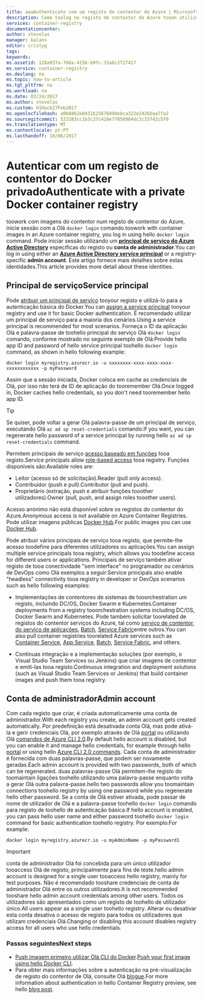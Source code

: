 ```yaml
---
title: aaaAuthenticate com um registo de contentor do Azure | Microsoft Docs
description: Como toolog no registo de contentor do Azure tooan utilizando um Azure Active Directory service principal ou uma conta de administrador
services: container-registry
documentationcenter: 
author: stevelas
manager: balans
editor: cristyg
tags: 
keywords: 
ms.assetid: 128a937a-766a-415b-b9fc-35a6c2f27417
ms.service: container-registry
ms.devlang: na
ms.topic: how-to-article
ms.tgt_pltfrm: na
ms.workload: na
ms.date: 03/24/2017
ms.author: stevelas
ms.custom: H1Hack27Feb2017
ms.openlocfilehash: a0b0462e8432b2567689debca322e2426baa7fa2
ms.sourcegitcommit: 523283cc1b3c37c428e77850964dc1c33742c5f0
ms.translationtype: MT
ms.contentlocale: pt-PT
ms.lasthandoff: 10/06/2017
---
```

# <a name="authenticate-with-a-private-docker-container-registry"></a><span data-ttu-id="67ee8-103">Autenticar com um registo de contentor do Docker privado</span><span class="sxs-lookup"><span data-stu-id="67ee8-103">Authenticate with a private Docker container registry</span></span>
<span data-ttu-id="67ee8-104">toowork com imagens do contentor num registo de contentor do Azure, inicie sessão com a Olá `docker login` comando.</span><span class="sxs-lookup"><span data-stu-id="67ee8-104">toowork with container images in an Azure container registry, you log in using hello `docker login` command.</span></span> <span data-ttu-id="67ee8-105">Pode iniciar sessão utilizando um  **[principal de serviço do Azure Active Directory](../active-directory/active-directory-application-objects.md)**  específicas do registo ou **conta de administrador**.</span><span class="sxs-lookup"><span data-stu-id="67ee8-105">You can log in using either an **[Azure Active Directory service principal](../active-directory/active-directory-application-objects.md)** or a registry-specific **admin account**.</span></span> <span data-ttu-id="67ee8-106">Este artigo fornece mais detalhes sobre estas identidades.</span><span class="sxs-lookup"><span data-stu-id="67ee8-106">This article provides more detail about these identities.</span></span>



## <a name="service-principal"></a><span data-ttu-id="67ee8-107">Principal de serviço</span><span class="sxs-lookup"><span data-stu-id="67ee8-107">Service principal</span></span>

<span data-ttu-id="67ee8-108">Pode [atribuir um principal de serviço](container-registry-get-started-azure-cli.md#assign-a-service-principal) tooyour registo e utilizá-lo para a autenticação básica do Docker.</span><span class="sxs-lookup"><span data-stu-id="67ee8-108">You can [assign a service principal](container-registry-get-started-azure-cli.md#assign-a-service-principal) tooyour registry and use it for basic Docker authentication.</span></span> <span data-ttu-id="67ee8-109">É recomendado utilizar um principal de serviço para a maioria dos cenários.</span><span class="sxs-lookup"><span data-stu-id="67ee8-109">Using a service principal is recommended for most scenarios.</span></span> <span data-ttu-id="67ee8-110">Forneça o ID da aplicação Olá e palavra-passe de toohello principal do serviço Olá `docker login` comando, conforme mostrado no seguinte exemplo de Olá:</span><span class="sxs-lookup"><span data-stu-id="67ee8-110">Provide hello app ID and password of hello service principal toohello `docker login` command, as shown in hello following example:</span></span>

```
docker login myregistry.azurecr.io -u xxxxxxxx-xxxx-xxxx-xxxx-xxxxxxxxxxxx -p myPassword
```

<span data-ttu-id="67ee8-111">Assim que a sessão iniciada, Docker coloca em cache as credenciais de Olá, por isso não terá de ID de aplicação do tooremember Olá.</span><span class="sxs-lookup"><span data-stu-id="67ee8-111">Once logged in, Docker caches hello credentials, so you don't need tooremember hello app ID.</span></span>

> [!TIP]
> <span data-ttu-id="67ee8-112">Se quiser, pode voltar a gerar Olá palavra-passe de um principal de serviço, executando Olá `az ad sp reset-credentials` comando.</span><span class="sxs-lookup"><span data-stu-id="67ee8-112">If you want, you can regenerate hello password of a service principal by running hello `az ad sp reset-credentials` command.</span></span>
>


<span data-ttu-id="67ee8-113">Permitem principais de serviço [acesso baseado em funções](../active-directory/role-based-access-control-configure.md) tooa registo.</span><span class="sxs-lookup"><span data-stu-id="67ee8-113">Service principals allow [role-based access](../active-directory/role-based-access-control-configure.md) tooa registry.</span></span> <span data-ttu-id="67ee8-114">Funções disponíveis são:</span><span class="sxs-lookup"><span data-stu-id="67ee8-114">Available roles are:</span></span>
  * <span data-ttu-id="67ee8-115">Leitor (acesso só de solicitação).</span><span class="sxs-lookup"><span data-stu-id="67ee8-115">Reader (pull only access).</span></span>
  * <span data-ttu-id="67ee8-116">Contribuidor (push e pull).</span><span class="sxs-lookup"><span data-stu-id="67ee8-116">Contributor (pull and push).</span></span>
  * <span data-ttu-id="67ee8-117">Proprietário (extração, push e atribuir funções tooother utilizadores).</span><span class="sxs-lookup"><span data-stu-id="67ee8-117">Owner (pull, push, and assign roles tooother users).</span></span>

<span data-ttu-id="67ee8-118">Acesso anónimo não está disponível sobre os registos do contentor do Azure.</span><span class="sxs-lookup"><span data-stu-id="67ee8-118">Anonymous access is not available on Azure Container Registries.</span></span> <span data-ttu-id="67ee8-119">Pode utilizar imagens públicas [Docker Hub](https://docs.docker.com/docker-hub/).</span><span class="sxs-lookup"><span data-stu-id="67ee8-119">For public images you can use [Docker Hub](https://docs.docker.com/docker-hub/).</span></span>

<span data-ttu-id="67ee8-120">Pode atribuir vários principais de serviço tooa registo, que permite-lhe acesso toodefine para diferentes utilizadores ou aplicações.</span><span class="sxs-lookup"><span data-stu-id="67ee8-120">You can assign multiple service principals tooa registry, which allows you toodefine access for different users or applications.</span></span> <span data-ttu-id="67ee8-121">Principais de serviço também ativar registo de tooa conectividade "sem interface" no programador ou cenários de DevOps como Olá exemplos a seguir:</span><span class="sxs-lookup"><span data-stu-id="67ee8-121">Service principals also enable "headless" connectivity tooa registry in developer or DevOps scenarios such as hello following examples:</span></span>

  * <span data-ttu-id="67ee8-122">Implementações de contentores de sistemas de tooorchestration um registo, incluindo DC/OS, Docker Swarm e Kubernetes.</span><span class="sxs-lookup"><span data-stu-id="67ee8-122">Container deployments from a registry tooorchestration systems including DC/OS, Docker Swarm and Kubernetes.</span></span> <span data-ttu-id="67ee8-123">Pode também solicitar toorelated de registos do contentor serviços do Azure, tal como [serviço de contentor](../container-service/index.yml), [do serviço de aplicações](../app-service/index.md), [Batch](../batch/index.md), [Service Fabric](/azure/service-fabric/)entre outros.</span><span class="sxs-lookup"><span data-stu-id="67ee8-123">You can also pull container registries toorelated Azure services such as [Container Service](../container-service/index.yml), [App Service](../app-service/index.md), [Batch](../batch/index.md), [Service Fabric](/azure/service-fabric/), and others.</span></span>

  * <span data-ttu-id="67ee8-124">Contínuas integração e a implementação soluções (por exemplo, o Visual Studio Team Services ou Jenkins) que criar imagens de contentor e emiti-las tooa registo.</span><span class="sxs-lookup"><span data-stu-id="67ee8-124">Continuous integration and deployment solutions (such as Visual Studio Team Services or Jenkins) that build container images and push them tooa registry.</span></span>





## <a name="admin-account"></a><span data-ttu-id="67ee8-125">Conta de administrador</span><span class="sxs-lookup"><span data-stu-id="67ee8-125">Admin account</span></span>
<span data-ttu-id="67ee8-126">Com cada registo que criar, é criada automaticamente uma conta de administrador.</span><span class="sxs-lookup"><span data-stu-id="67ee8-126">With each registry you create, an admin account gets created automatically.</span></span> <span data-ttu-id="67ee8-127">Por predefinição está desativada conta Olá, mas pode ativá-la e gerir credenciais Olá, por exemplo através de Olá [portal](container-registry-get-started-portal.md#manage-registry-settings) ou utilizando Olá [comandos de Azure CLI 2.0](container-registry-get-started-azure-cli.md#manage-admin-credentials).</span><span class="sxs-lookup"><span data-stu-id="67ee8-127">By default hello account is disabled, but you can enable it and manage hello credentials, for example through hello [portal](container-registry-get-started-portal.md#manage-registry-settings) or using hello [Azure CLI 2.0 commands](container-registry-get-started-azure-cli.md#manage-admin-credentials).</span></span> <span data-ttu-id="67ee8-128">Cada conta de administrador é fornecida com duas palavras-passe, que podem ser novamente geradas.</span><span class="sxs-lookup"><span data-stu-id="67ee8-128">Each admin account is provided with two passwords, both of which can be regenerated.</span></span> <span data-ttu-id="67ee8-129">duas palavras-passe Olá permitem-lhe registo do toomaintain ligações toohello utilizando uma palavra-passe enquanto volta a gerar Olá outra palavra-passe.</span><span class="sxs-lookup"><span data-stu-id="67ee8-129">hello two passwords allow you toomaintain connections toohello registry by using one password while you regenerate hello other password.</span></span> <span data-ttu-id="67ee8-130">Se a conta de Olá estiver ativada, pode passar de nome de utilizador de Olá e a palavra-passe toohello `docker login` comando para registo de toohello de autenticação básica.</span><span class="sxs-lookup"><span data-stu-id="67ee8-130">If hello account is enabled, you can pass hello user name and either password toohello `docker login` command for basic authentication toohello registry.</span></span> <span data-ttu-id="67ee8-131">Por exemplo:</span><span class="sxs-lookup"><span data-stu-id="67ee8-131">For example:</span></span>

```
docker login myregistry.azurecr.io -u myAdminName -p myPassword1
```

> [!IMPORTANT]
> <span data-ttu-id="67ee8-132">conta de administrador Olá foi concebida para um único utilizador tooaccess Olá de registo, principalmente para fins de teste.</span><span class="sxs-lookup"><span data-stu-id="67ee8-132">hello admin account is designed for a single user tooaccess hello registry, mainly for test purposes.</span></span> <span data-ttu-id="67ee8-133">Não é recomendado tooshare credenciais de conta de administrador Olá entre os outros utilizadores.</span><span class="sxs-lookup"><span data-stu-id="67ee8-133">It is not recommended tooshare hello admin account credentials among other users.</span></span> <span data-ttu-id="67ee8-134">Todos os utilizadores são apresentados como um registo de toohello de utilizador único.</span><span class="sxs-lookup"><span data-stu-id="67ee8-134">All users appear as a single user toohello registry.</span></span> <span data-ttu-id="67ee8-135">Alterar ou desativar esta conta desativa o acesso de registo para todos os utilizadores que utilizam credenciais Olá.</span><span class="sxs-lookup"><span data-stu-id="67ee8-135">Changing or disabling this account disables registry access for all users who use hello credentials.</span></span>
>


### <a name="next-steps"></a><span data-ttu-id="67ee8-136">Passos seguintes</span><span class="sxs-lookup"><span data-stu-id="67ee8-136">Next steps</span></span>
* <span data-ttu-id="67ee8-137">[Push imagem primeiro utilizar Olá CLI do Docker](container-registry-get-started-docker-cli.md).</span><span class="sxs-lookup"><span data-stu-id="67ee8-137">[Push your first image using hello Docker CLI](container-registry-get-started-docker-cli.md).</span></span>
* <span data-ttu-id="67ee8-138">Para obter mais informações sobre a autenticação na pré-visualização de registo do contentor de Olá, consulte Olá [blogue](https://blogs.msdn.microsoft.com/stevelasker/2016/11/17/azure-container-registry-user-accounts/).</span><span class="sxs-lookup"><span data-stu-id="67ee8-138">For more information about authentication in hello Container Registry preview, see hello [blog post](https://blogs.msdn.microsoft.com/stevelasker/2016/11/17/azure-container-registry-user-accounts/).</span></span>
